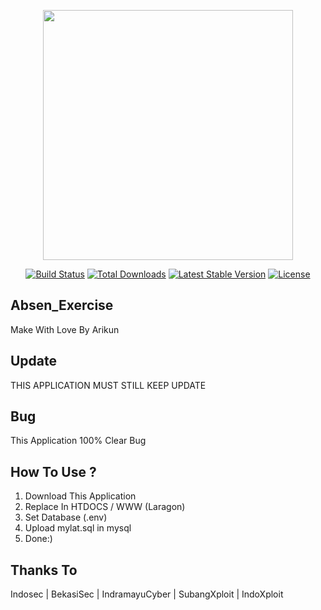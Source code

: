 <p align="center"><img src="https://res.cloudinary.com/dtfbvvkyp/image/upload/v1566331377/laravel-logolockup-cmyk-red.svg" width="400"></p>

<p align="center">
<a href="https://travis-ci.org/laravel/framework"><img src="https://travis-ci.org/laravel/framework.svg" alt="Build Status"></a>
<a href="https://packagist.org/packages/laravel/framework"><img src="https://poser.pugx.org/laravel/framework/d/total.svg" alt="Total Downloads"></a>
<a href="https://packagist.org/packages/laravel/framework"><img src="https://poser.pugx.org/laravel/framework/v/stable.svg" alt="Latest Stable Version"></a>
<a href="https://packagist.org/packages/laravel/framework"><img src="https://poser.pugx.org/laravel/framework/license.svg" alt="License"></a>
</p>

## Absen_Exercise
Make With Love By Arikun

## Update
THIS APPLICATION MUST STILL KEEP UPDATE

## Bug

This Application 100% Clear Bug

## How To Use ?

1. Download This Application
2. Replace In HTDOCS / WWW (Laragon)
3. Set Database (.env)
4. Upload mylat.sql in mysql
5. Done:)

## Thanks To

Indosec | 
BekasiSec | 
IndramayuCyber | 
SubangXploit | 
IndoXploit
